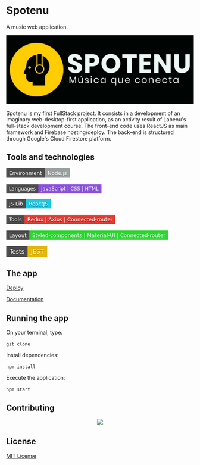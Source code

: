 # Spotenu
A music web application.

<p align="center">
<img src="https://github.com/Meira-JH/spotenu-frontend-project/blob/master/spotenu-fullstack/src/img/music/logo-colorida.svg"/>
</p>

Spotenu is my first FullStack project. It consists in a development of an imaginary web-desktop-first application, as an activity result of Labenu's full-stack development course. The front-end code uses ReactJS as main framework and Firebase hosting/deploy. The back-end is structured through Google's Cloud Firestore platform.

## Tools and technologies
  
![Node.js environment](https://github.com/Meira-JH/futureEats/blob/master/futureEats/src/imgs/EnvironmentNodejs.png)

![Languages JS CSS HTML](https://github.com/Meira-JH/futureEats/blob/master/futureEats/src/imgs/languages.png)

![React Lib](https://github.com/Meira-JH/futureEats/blob/master/futureEats/src/imgs/JSLibReactJS.png)

![Dev tools](https://github.com/Meira-JH/futureEats/blob/master/futureEats/src/imgs/tools.png) 

![Layout tools](https://github.com/Meira-JH/futureEats/blob/master/futureEats/src/imgs/layout.png)

![Tests with JEST](https://github.com/Meira-JH/futureEats/blob/master/futureEats/src/imgs/jest.png)

## The app

[Deploy]()

[Documentation]()


## Running the app

On your terminal, type:

```
git clone 
```

Install dependencies:
```
npm install
```

Execute the application:
```
npm start 
```

## Contributing

<p align="center">
<img src="https://uploads-ssl.webflow.com/5e790d30d198385b09366d8f/5eb17dfd4a07be86d2b8951e_Labenu_principal_slogan.png"/>
</p>

## License
[MIT License](https://choosealicense.com/licenses/mit/)

